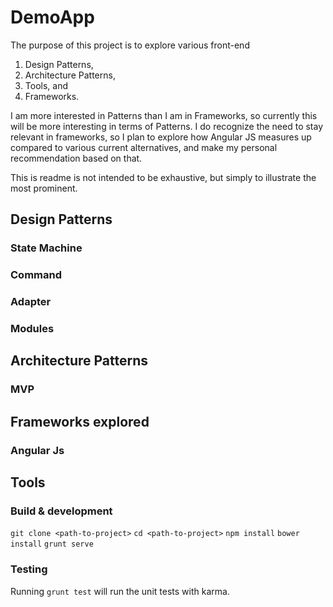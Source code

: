 # DemoApp

The purpose of this project is to explore various front-end
 1. Design Patterns,
 2. Architecture Patterns,
 3. Tools, and
 4. Frameworks.

I am more interested in Patterns than I am in Frameworks, so currently this will be more interesting in terms of Patterns.  I do recognize the need to stay relevant in frameworks, so I plan to explore how Angular JS measures up compared to various current alternatives, and make my personal recommendation based on that.

This is readme is not intended to be exhaustive, but simply to illustrate the most prominent.

## Design Patterns
### State Machine
### Command
### Adapter
### Modules

## Architecture Patterns
### MVP

## Frameworks explored
### Angular Js

## Tools
### Build & development

`git clone <path-to-project>`
`cd <path-to-project>`
`npm install`
`bower install`
`grunt serve`

### Testing

Running `grunt test` will run the unit tests with karma.
